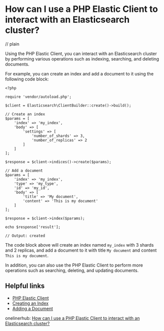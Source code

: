 # How can I use a PHP Elastic Client to interact with an Elasticsearch cluster?
// plain

Using the PHP Elastic Client, you can interact with an Elasticsearch cluster by performing various operations such as indexing, searching, and deleting documents.

For example, you can create an index and add a document to it using the following code block:

```
<?php

require 'vendor/autoload.php';

$client = Elasticsearch\ClientBuilder::create()->build();

// Create an index
$params = [
    'index' => 'my_index',
    'body' => [
        'settings' => [
            'number_of_shards' => 3,
            'number_of_replicas' => 2
        ]
    ]
];

$response = $client->indices()->create($params);

// Add a document
$params = [
    'index' => 'my_index',
    'type' => 'my_type',
    'id' => 'my_id',
    'body' => [
        'title' => 'My document',
        'content' => 'This is my document'
    ]
];

$response = $client->index($params);

echo $response['result'];

// Output: created
```

The code block above will create an index named `my_index` with 3 shards and 2 replicas, and add a document to it with title `My document` and content `This is my document`.

In addition, you can also use the PHP Elastic Client to perform more operations such as searching, deleting, and updating documents.

## Helpful links

- [PHP Elastic Client](https://www.elastic.co/guide/en/elasticsearch/client/php-api/current/index.html)
- [Creating an Index](https://www.elastic.co/guide/en/elasticsearch/client/php-api/current/_index_operations.html#_create_an_index)
- [Adding a Document](https://www.elastic.co/guide/en/elasticsearch/client/php-api/current/_index_documents.html#_index_a_document)

onelinerhub: [How can I use a PHP Elastic Client to interact with an Elasticsearch cluster?](https://onelinerhub.com/php-elastica/how-can-i-use-a-php-elastic-client-to-interact-with-an-elasticsearch-cluster)